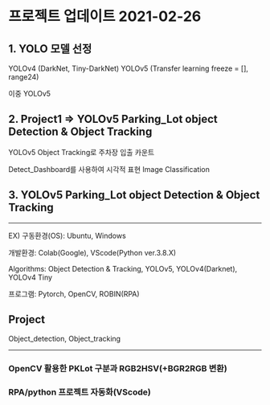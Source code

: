 # 프로젝트 업데이트 2021-02-26

## 1. YOLO 모델 선정

YOLOv4 (DarkNet, Tiny-DarkNet)
YOLOv5 (Transfer learning freeze = [], range24)

이중 YOLOv5 

## 2. Project1 => YOLOv5 Parking_Lot object Detection & Object Tracking
YOLOv5 Object Tracking로 주차장 입출 카운트

Detect_Dashboard를 사용하여 시각적 표현 Image Classification

## 3. YOLOv5 Parking_Lot object Detection & Object Tracking



-------------------------------------

EX)
구동환경(OS): Ubuntu, Windows

개발환경: Colab(Google), VScode(Python ver.3.8.X)

Algorithms: Object Detection & Tracking, YOLOv5, YOLOv4(Darknet), YOLOv4 Tiny

프로그램: Pytorch, OpenCV, ROBIN(RPA)

## Project
Object_detection, Object_tracking

-------------------------------------

### OpenCV 활용한 PKLot 구분과 RGB2HSV(+BGR2RGB 변환)
### RPA/python 프로젝트 자동화(VScode)

 
